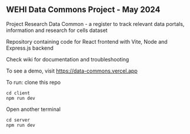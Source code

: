## WEHI Data Commons Project - May 2024

Project Research Data Common - a register to track relevant data portals, information and research for cells dataset

Repository containing code for React frontend with Vite, Node and Express.js backend

Check wiki for documentation and troubleshooting

To see a demo, visit https://data-commons.vercel.app

To run: clone this repo

```
cd client
npm run dev
```
Open another terminal
```
cd server
npm run dev
```
